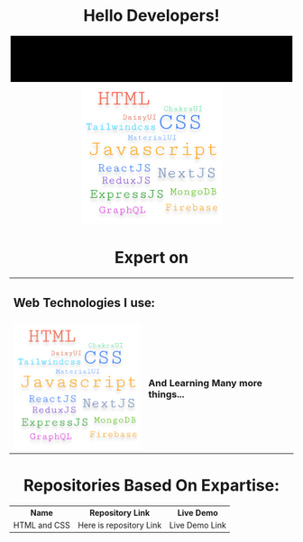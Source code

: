 <div align="center">
  <h1>Hello Developers!</h1>
  <div  align="center">
    <img src="https://raw.githubusercontent.com/techbeeyt/techbeeyt/e231486802e68b325816908e406dfcba39fae7e1/20220802_043948.gif" />
    <img src="https://raw.githubusercontent.com/techbeeyt/techbeeyt/main/expartOn.png" witdth="250px" />
  </div>
  <h1>Expert on</h1>
  <table>
    <tr>
      <td colspan="2"><h2>Web Technologies I use:</h2></td>
    </tr>
    <tr>
      <td>
        <img src="https://raw.githubusercontent.com/techbeeyt/techbeeyt/main/expartOn.png" witdth="500px" />
      </td>
      <td>
        <h3>And Learning Many more things...</h3>
      </td>
    </tr>
  </table>
  
  <h1>Repositories Based On Expartise:</h1>
  <table>
    <tr>
      <th>Name</th>
      <th>Repository Link</th>
      <th>Live Demo</th>
    </tr>
    <tr>
      <td>
        HTML and CSS
      </td>
      <td>
        Here is repository Link
      </td>
      <td>Live Demo Link</td>
    </tr>
  </table>
  
</div>
